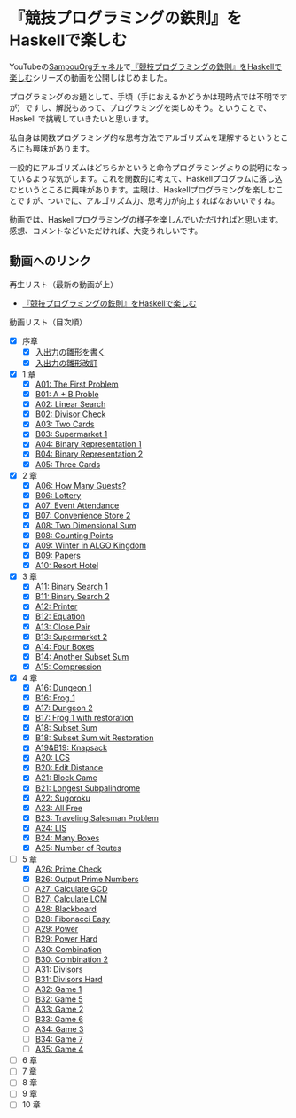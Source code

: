# 『競技プログラミングの鉄則』をHaskellで楽しむ

YouTubeの[SampouOrgチャネル](youtube.com/@SampouOrg)で[『競技プログラミングの鉄則』をHaskellで楽しむ](https://youtube.com/playlist?list=PLmilE0iwpTVuBPYT5ZRuVGaf_PXUofwDk)シリーズの動画を公開しはじめました。

プログラミングのお題として、手頃（手におえるかどうかは現時点では不明ですが）ですし、解説もあって、プログラミングを楽しめそう。ということで、Haskell で挑戦していきたいと思います。

私自身は関数プログラミング的な思考方法でアルゴリズムを理解するというところにも興味があります。

一般的にアルゴリズムはどちらかというと命令プログラミングよりの説明になっているような気がします。これを関数的に考えて、Haskellプログラムに落し込むというところに興味があります。主眼は、Haskellプログラミングを楽しむことですが、ついでに、アルゴリズム力、思考力が向上すればなおいいですね。

動画では、Haskellプログラミングの様子を楽しんでいただければと思います。感想、コメントなどいただければ、大変うれしいです。

## 動画へのリンク

再生リスト（最新の動画が上）
- [『競技プログラミングの鉄則』をHaskellで楽しむ](https://youtube.com/playlist?list=PLmilE0iwpTVuBPYT5ZRuVGaf_PXUofwDk)

動画リスト（目次順）
- [x] 序章
    - [x] [入出力の雛形を書く](https://youtu.be/DLrNo26foiw)
    - [x] [入出力の雛形改訂](https://youtu.be/QEViVLAChYo)
- [x] 1 章
    - [x] [A01: The First Problem](https://youtu.be/5yHmgo2mybs)
    - [x] [B01: A + B Proble](https://youtu.be/R-2rDO9Mbi0)
    - [x] [A02: Linear Search](https://youtu.be/wboLyWwGDXM)
    - [x] [B02: Divisor Check](https://youtu.be/sz_b2TkAchI)
    - [x] [A03: Two Cards](https://youtu.be/wwQ3FDnLsYI)
    - [x] [B03: Supermarket 1](https://youtu.be/BRbLqYCN6to)
    - [x] [A04: Binary Representation 1](https://youtu.be/mB7J31F7PV0)
    - [x] [B04: Binary Representation 2](https://youtu.be/PI2ltR8w4Us)
    - [x] [A05: Three Cards](https://youtu.be/qjPcOtFXGBg)

- [x] 2 章
    - [x] [A06: How Many Guests?](https://youtu.be/CYTRqX_UAyw)
    - [x] [B06: Lottery](https://youtu.be/arLAU-6gotE)
    - [x] [A07: Event Attendance](https://youtu.be/UFHMs9b0ceQ)
    - [x] [B07: Convenience Store 2](https://youtu.be/JDySOCctVbs)
    - [x] [A08: Two Dimensional Sum](https://youtu.be/h-OUrRzfdN4)
    - [x] [B08: Counting Points](https://youtu.be/TsSzOP8W-UU)
    - [x] [A09: Winter in ALGO Kingdom](https://youtu.be/mXEvEBkYqdM)
    - [x] [B09: Papers]()
    - [x] [A10: Resort Hotel]()
- [x] 3 章
    - [x] [A11: Binary Search 1](https://youtu.be/StLFc9C8cls)
    - [x] [B11: Binary Search 2](https://youtu.be/Pr_H3a5cAqo)
    - [x] [A12: Printer](https://youtu.be/_H0uJq2EUpQ)
    - [x] [B12: Equation](https://youtu.be/d5YPYlKcbxo)
    - [x] [A13: Close Pair](https://youtu.be/KiXQVixpamg)
    - [x] [B13: Supermarket 2](https://youtu.be/kw_KKNjFcW0)
    - [x] [A14: Four Boxes](https://youtu.be/EkviHcjPodg)
    - [x] [B14: Another Subset Sum](https://youtu.be/Fh2ivzJaivw)
    - [x] [A15: Compression](https://youtu.be/-YQ2kh8zSSs)
- [x] 4 章
    - [x] [A16: Dungeon 1](https://youtu.be/2qD_iIPUiJQ)
    - [x] [B16: Frog 1](https://youtu.be/u9HP2gK2htM)
    - [x] [A17: Dungeon 2](https://youtu.be/D8_qEjed1DA)
    - [x] [B17: Frog 1 with restoration](https://youtu.be/HCEk2rmTVyM)
    - [x] [A18: Subset Sum](https://youtu.be/_VOrVrIIDtM)
    - [x] [B18: Subset Sum wit Restoration](https://youtu.be/LAJ67RJ7qhU)
    - [x] [A19&B19: Knapsack](https://youtu.be/xqOMAWVGvZw)
    - [x] [A20: LCS](https://youtu.be/X3Tlty-tHfo)
    - [x] [B20: Edit Distance](https://youtu.be/RNQKMiAIzJ0)
    - [x] [A21: Block Game](https://youtu.be/AWfa8EduYyQ)
    - [x] [B21: Longest Subpalindrome](https://youtu.be/YzvLyTIUcdM)
    - [x] [A22: Sugoroku](https://youtu.be/jDguOuEKW1U)
    - [x] [A23: All Free](https://youtu.be/3wZYgYiEGso)
    - [x] [B23: Traveling Salesman Problem](https://youtu.be/IFjPWcbVa0A)
    - [x] [A24: LIS](https://youtu.be/3Kl4yhPl82w)
    - [x] [B24: Many Boxes](https://youtu.be/HpnXCm5B2lw)
    - [x] [A25: Number of Routes](https://youtu.be/_OSXko4Gd4k)
- [ ] 5 章
    - [x] [A26: Prime Check]()
    - [x] [B26: Output Prime Numbers]()
    - [ ] [A27: Calculate GCD]()
    - [ ] [B27: Calculate LCM]()
    - [ ] [A28: Blackboard]()
    - [ ] [B28: Fibonacci Easy]()
    - [ ] [A29: Power]()
    - [ ] [B29: Power Hard]()
    - [ ] [A30: Combination]()
    - [ ] [B30: Combination 2]()
    - [ ] [A31: Divisors]()
    - [ ] [B31: Divisors Hard]()
    - [ ] [A32: Game 1]()
    - [ ] [B32: Game 5]()
    - [ ] [A33: Game 2]()
    - [ ] [B33: Game 6]()
    - [ ] [A34: Game 3]()
    - [ ] [B34: Game 7]()
    - [ ] [A35: Game 4]()
- [ ] 6 章
- [ ] 7 章
- [ ] 8 章
- [ ] 9 章
- [ ] 10 章
